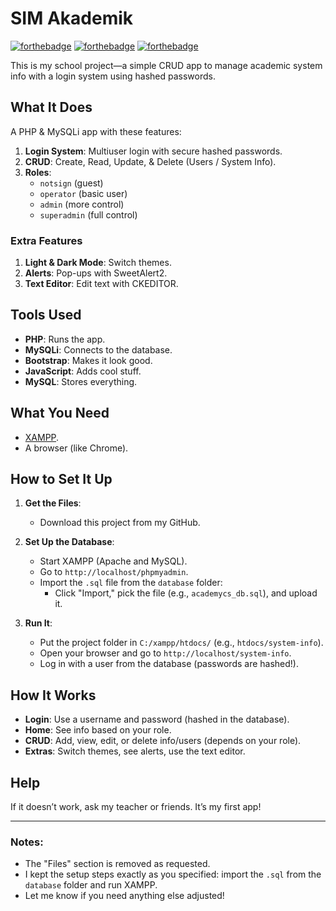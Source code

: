 # SIM Akademik

[![forthebadge](http://forthebadge.com/images/badges/made-with-php.svg)](http://forthebadge.com)
[![forthebadge](http://forthebadge.com/images/badges/made-with-javascript.svg)](http://forthebadge.com)
[![forthebadge](http://forthebadge.com/images/badges/built-with-love.svg)](http://forthebadge.com)

This is my school project—a simple CRUD app to manage academic system info with a login system using hashed passwords.

## What It Does
A PHP & MySQLi app with these features:
1. **Login System**: Multiuser login with secure hashed passwords.
2. **CRUD**: Create, Read, Update, & Delete (Users / System Info).
3. **Roles**: 
   - `notsign` (guest)
   - `operator` (basic user)
   - `admin` (more control)
   - `superadmin` (full control)

### Extra Features
1. **Light & Dark Mode**: Switch themes.
2. **Alerts**: Pop-ups with SweetAlert2.
3. **Text Editor**: Edit text with CKEDITOR.

## Tools Used
- **PHP**: Runs the app.
- **MySQLi**: Connects to the database.
- **Bootstrap**: Makes it look good.
- **JavaScript**: Adds cool stuff.
- **MySQL**: Stores everything.

## What You Need
- [XAMPP](https://www.apachefriends.org/index.html).
- A browser (like Chrome).

## How to Set It Up
1. **Get the Files**:
   - Download this project from my GitHub.

2. **Set Up the Database**:
   - Start XAMPP (Apache and MySQL).
   - Go to `http://localhost/phpmyadmin`.
   - Import the `.sql` file from the `database` folder:
     - Click "Import," pick the file (e.g., `academycs_db.sql`), and upload it.

3. **Run It**:
   - Put the project folder in `C:/xampp/htdocs/` (e.g., `htdocs/system-info`).
   - Open your browser and go to `http://localhost/system-info`.
   - Log in with a user from the database (passwords are hashed!).

## How It Works
- **Login**: Use a username and password (hashed in the database).
- **Home**: See info based on your role.
- **CRUD**: Add, view, edit, or delete info/users (depends on your role).
- **Extras**: Switch themes, see alerts, use the text editor.

## Help
If it doesn’t work, ask my teacher or friends. It’s my first app!

---

### Notes:
- The "Files" section is removed as requested.
- I kept the setup steps exactly as you specified: import the `.sql` from the `database` folder and run XAMPP.
- Let me know if you need anything else adjusted!
